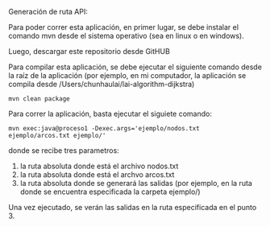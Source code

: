 Generación de ruta API:

Para poder correr esta aplicación, en primer lugar, se debe instalar el comando mvn desde el sistema operativo (sea en linux o en windows).

Luego, descargar este repositorio desde GitHUB

Para compilar esta aplicación, se debe ejecutar el siguiente comando desde la raíz de la aplicación (por ejemplo, en mi computador, la aplicación se compila desde /Users/chunhaulai/lai-algorithm-dijkstra)

````
mvn clean package
````

Para correr la aplicación, basta ejecutar el siguiete comando:

````
mvn exec:java@proceso1 -Dexec.args='ejemplo/nodos.txt ejemplo/arcos.txt ejemplo/'
````
donde se recibe tres parametros: 

1) la ruta absoluta donde está el archivo nodos.txt
2) la ruta absoluta donde está el archvo arcos.txt
3) la ruta absoluta donde se generará las salidas (por ejemplo, en la ruta donde se encuentra especificada la carpeta ejemplo/)

Una vez ejecutado, se verán las salidas en la ruta especificada en el punto 3.


